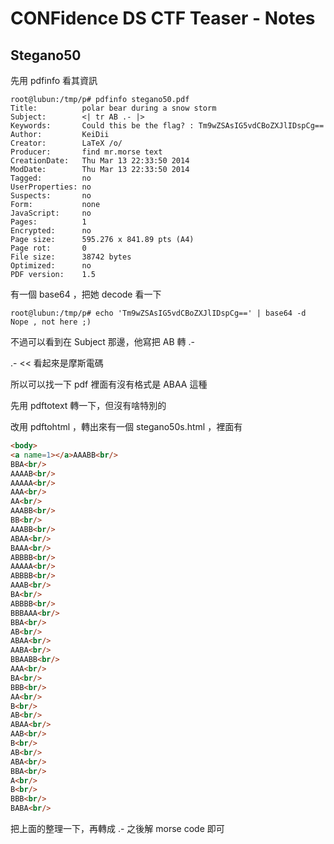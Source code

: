 # CONFidence DS CTF Teaser - Notes

## Stegano50 

先用 pdfinfo 看其資訊
```
root@lubun:/tmp/p# pdfinfo stegano50.pdf
Title:          polar bear during a snow storm
Subject:        <| tr AB .- |>
Keywords:       Could this be the flag? : Tm9wZSAsIG5vdCBoZXJlIDspCg==
Author:         KeiDii
Creator:        LaTeX /o/
Producer:       find mr.morse text
CreationDate:   Thu Mar 13 22:33:50 2014
ModDate:        Thu Mar 13 22:33:50 2014
Tagged:         no
UserProperties: no
Suspects:       no
Form:           none
JavaScript:     no
Pages:          1
Encrypted:      no
Page size:      595.276 x 841.89 pts (A4)
Page rot:       0
File size:      38742 bytes
Optimized:      no
PDF version:    1.5
```

有一個 base64 ，把她 decode 看一下

```
root@lubun:/tmp/p# echo 'Tm9wZSAsIG5vdCBoZXJlIDspCg==' | base64 -d
Nope , not here ;)
```

不過可以看到在 Subject 那邊，他寫把 AB 轉 .-

.- << 看起來是摩斯電碼

所以可以找一下 pdf 裡面有沒有格式是 ABAA 這種

先用 pdftotext 轉一下，但沒有啥特別的

改用 pdftohtml ，轉出來有一個 stegano50s.html ，裡面有

```html 
<body>
<a name=1></a>AAABB<br/>
BBA<br/>
AAAAB<br/>
AAAAA<br/>
AAA<br/>
AA<br/>
AAABB<br/>
BB<br/>
AAABB<br/>
ABAA<br/>
BAAA<br/>
ABBBB<br/>
AAAAA<br/>
ABBBB<br/>
AAAB<br/>
BA<br/>
ABBBB<br/>
BBBAAA<br/>
BBA<br/>
AB<br/>
ABAA<br/>
AABA<br/>
BBAABB<br/>
AAA<br/>
BA<br/>
BBB<br/>
AA<br/>
B<br/>
AB<br/>
ABAA<br/>
AAB<br/>
B<br/>
AB<br/>
ABA<br/>
BBA<br/>
A<br/>
B<br/>
BBB<br/>
BABA<br/>
```

把上面的整理一下，再轉成 .-  之後解 morse code 即可
